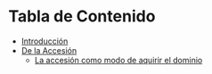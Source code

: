 # Tabla de Contenido

* [Introducción](README.md)
* [De la Accesión](4/README.md)
    * [La accesión como modo de aquirir el dominio](4/1.md)

